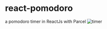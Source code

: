 # react-pomodoro
a pomodoro timer in ReactJs with Parcel
![timer](https://user-images.githubusercontent.com/60004408/138593207-a706511b-3388-467f-a624-2220a45556dd.png)
